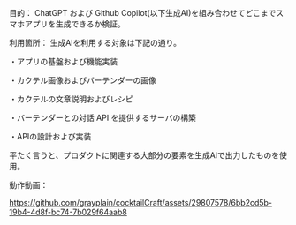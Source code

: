 目的：
ChatGPT および Github Copilot(以下生成AI)を組み合わせてどこまでスマホアプリを生成できるか検証。

利用箇所：
生成AIを利用する対象は下記の通り。

・アプリの基盤および機能実装

・カクテル画像およびバーテンダーの画像

・カクテルの文章説明およびレシピ

・バーテンダーとの対話 API を提供するサーバの構築

・APIの設計および実装

平たく言うと、プロダクトに関連する大部分の要素を生成AIで出力したものを使用。

動作動画：


https://github.com/grayplain/cocktailCraft/assets/29807578/6bb2cd5b-19b4-4d8f-bc74-7b029f64aab8

